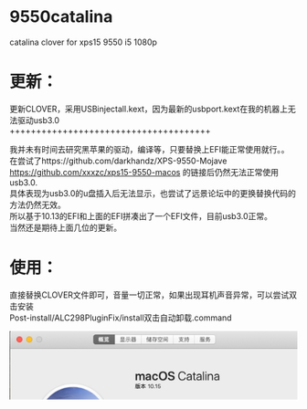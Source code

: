 # 9550catalina
catalina clover for xps15 9550 i5 1080p

# 更新：  
更新CLOVER，采用USBinjectall.kext，因为最新的usbport.kext在我的机器上无法驱动usb3.0  
++++++++++++++++++++++++++++++++++++++

我并未有时间去研究黑苹果的驱动，编译等，只要替换上EFI能正常使用就行。。  
在尝试了https://github.com/darkhandz/XPS-9550-Mojave  
https://github.com/xxxzc/xps15-9550-macos 的链接后仍然无法正常使用usb3.0.  
具体表现为usb3.0的u盘插入后无法显示，也尝试了远景论坛中的更换替换代码的方法仍然无效。  
所以基于10.13的EFI和上面的EFI拼凑出了一个EFI文件，目前usb3.0正常。  
当然还是期待上面几位的更新。  

# 使用：  
直接替换CLOVER文件即可，音量一切正常，如果出现耳机声音异常，可以尝试双击安装  
Post-install/ALC298PluginFix/install双击自动卸载.command

![image](/Post-install/10.15.png)
